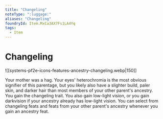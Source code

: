 ```yaml
---
title: "Changeling"
noteType: ":luggage:"
aliases: "Changeling"
foundryId: Item.MxCa3AX7Fs1LA4Yq
tags:
  - Item
---
```


# Changeling
![[systems-pf2e-icons-features-ancestry-changeling.webp|150]]

Your mother was a hag. Your eyes' heterochromia is the most obvious signifier of this parentage, but you likely also have a slighter build, paler skin, and darker hair than most members of your other parent's ancestry. You gain the changeling trait. You also gain low-light vision, or you gain darkvision if your ancestry already has low-light vision. You can select from changeling feats and feats from your other parent's ancestry whenever you gain an ancestry feat.
